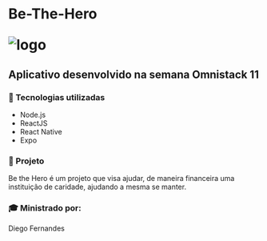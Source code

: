 <h1>Be-The-Hero
  
![logo](https://user-images.githubusercontent.com/58996814/77831621-117bde00-710f-11ea-9296-f80a5d0898e4.png)

<h2>Aplicativo desenvolvido na semana Omnistack 11</h2>
  
<h3>🚀 Tecnologias utilizadas</h3>
  
<ul>
<li>Node.js</li> 
<li>ReactJS</li> 
<li>React Native</li> 
<li>Expo</li> 
</ul>

<hgroup>
<h3>📘 Projeto</h3>
  
Be the Hero é um projeto que visa ajudar, de maneira financeira uma instituição de caridade, ajudando a mesma se manter.
</hgroup>

<h3>🎓 Ministrado por:</h3>

Diego Fernandes
